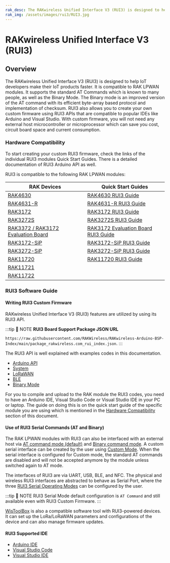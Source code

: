 ```yaml
---
rak_desc: The RAKwireless Unified Interface V3 (RUI3) is designed to help IoT developers make their IoT products faster. It is compatible to RAK LPWAN modules. It supports the standard AT Commands which is known to many people, as well as the Binary Mode.
rak_img: /assets/images/rui3/RUI3.jpg
---
```


# RAKwireless Unified Interface V3 (RUI3)

## Overview

The RAKwireless Unified Interface V3 (RUI3) is designed to help IoT developers make their IoT products faster. It is compatible to RAK LPWAN modules. It supports the standard AT Commands which is known to many people, as well as the Binary Mode. The Binary mode is an improved version of the AT command with its efficient byte-array based protocol and implementation of checksum. RUI3 also allows you to create your own custom firmware using RUI3 APIs that are compatible to popular IDEs like Arduino and Visual Studio. With custom firmware, you will not need any external host microcontroller or microprocessor which can save you cost, circuit board space and current consumption.

### Hardware Compatibility

To start creating your custom RUI3 firmware, check the links of the individual RUI3 modules Quick Start Guides. There is a detailed documentation of RUI3 Arduino API as well.

RUI3 is compatible to the following RAK LPWAN modules:

| RAK Devices                                                                                           | Quick Start Guides  |
| ----------------------------------------------------------------------------------------------------- | ------------------- |
| [RAK4630](/Product-Categories/WisDuo/RAK4630-Module/Overview/)                                        | [RAK4630 RUI3 Guide](https://docs.rakwireless.com/Product-Categories/WisDuo/RAK4630-Module/Quickstart/#rak4630-as-a-stand-alone-device-using-rui3)
| [RAK4631-R](/Product-Categories/WisBlock/RAK4631-R/Overview/)                                         | [RAK4631-R RUI3 Guide](https://docs.rakwireless.com/Product-Categories/WisBlock/RAK4631-R/Quickstart/)
| [RAK3172](/Product-Categories/WisDuo/RAK3172-Module/Overview/)                                        | [RAK3172 RUI3 Guide](https://docs.rakwireless.com/Product-Categories/WisDuo/RAK3172-Module/Quickstart/#rak3172-as-a-stand-alone-device-using-rui3)
| [RAK3272S](/Product-Categories/WisDuo/RAK3272S-Breakout-Board/Overview/)                              | [RAK3272S RUI3 Guide](https://docs.rakwireless.com/Product-Categories/WisDuo/RAK3272S-Breakout-Board/Quickstart/#rak3272s-breakout-board-as-a-stand-alone-device-using-rui3) 
| [RAK3372 / RAK3172 Evaluation Board](/Product-Categories/WisDuo/RAK3172-Evaluation-Board/Overview/)   | [RAK3172 Evaluation Board RUI3 Guide](https://docs.rakwireless.com/Product-Categories/WisDuo/RAK3172-Evaluation-Board/Quickstart/#rak3172-e-as-a-stand-alone-device-using-rui3)
| [RAK3172-SiP](/Product-Categories/WisDuo/RAK3172-SiP/Overview/)                                       | [RAK3172-SiP RUI3 Guide](https://docs.rakwireless.com/Product-Categories/WisDuo/RAK3172-SiP/Quickstart/#rak3172-sip-as-a-stand-alone-device-using-rui3)
| [RAK3272-SiP](/Product-Categories/WisDuo/RAK3272-SiP-Breakout-Board/Overview/)                        | [RAK3272-SiP RUI3 Guide](https://docs.rakwireless.com/Product-Categories/WisDuo/RAK3272-SiP-Breakout-Board/Quickstart/#rak3272-sip-breakout-board-as-a-stand-alone-device-using-rui3)
| [RAK11720](/Product-Categories/WisDuo/RAK11720-Module/Overview)                                       | [RAK11720 RUI3 Guide](/Product-Categories/WisDuo/RAK11720-Module/Quickstart/#rak11720-as-a-stand-alone-device-using-rui3)
| [RAK11721](/Product-Categories/WisDuo/RAK11721-Breakout-Board/Overview)                               |
| [RAK11722](/Product-Categories/WisBlock/RAK11722/Overview)                                            |

### RUI3 Software Guide

#### Writing RUI3 Custom Firmware

RAKwireless Unified Interface V3 (RUI3) features are utilized by using its RUI3 API. 

:::tip 📝 NOTE
**RUI3 Board Support Package JSON URL**

 `https://raw.githubusercontent.com/RAKWireless/RAKwireless-Arduino-BSP-Index/main/package_rakwireless.com_rui_index.json`.
:::

The RUI3 API is well explained with examples codes in this documentation.

- [Arduino API](/RUI3/Arduino-API/)
- [System](/RUI3/System/)
- [LoRaWAN](/RUI3/LoRaWAN/)
- [BLE](/RUI3/BLE/)
- [Binary Mode](/RUI3/Binary-Mode/)

For you to compile and upload to the RAK module the RUI3 codes, you need to have an Arduino IDE, Visual Studio Code or Visual Studio IDE in your PC or laptop. The guide on doing this is on the quick start guide of the specific module you are using which is mentioned in the [Hardware Compatibility](/RUI3/#hardware-compatibility) section of this document.

#### Use of RUI3 Serial Commands (AT and Binary)

The RAK LPWAN modules with RUI3 can also be interfaced with an external host via [AT command mode (default)](/RUI3/Serial-Operating-Modes/AT-Command-Manual/) and [Binary command mode](/RUI3/Serial-Operating-Modes/Binary-Command-Manual/). A custom serial interface can be created by the user using [Custom Mode](/RUI3/Serial-Operating-Modes/Custom-Mode/). When the serial interface is configured for Custom mode, the standard AT commands are disabled and will not be accepted anymore by the module unless switched again to AT mode.

The interfaces of RUI3 are via UART, USB, BLE, and NFC. The physical and wireless RUI3 interfaces are abstracted to behave as Serial Port, where the three [RUI3 Serial Operating Modes](/RUI3/Serial-Operating-Modes/#rui3-serial-operating-modes) can be configured by the user.

:::tip 📝 NOTE
RUI3 Serial Mode default configuration is `AT Command` and still available even with RUI3 Custom Firmware.
:::

[WisToolBox](https://docs.rakwireless.com/Product-Categories/Software-Tools/WisToolBox/Overview/) is also a compatible software tool with RUI3-powered devices. It can set up the LoRa/LoRaWAN parameters and configurations of the device and can also manage firmware updates.

#### RUI3 Supported IDE

- [Arduino IDE](/RUI3/Supported-IDE/#arduino-ide)
- [Visual Studio Code](/RUI3/Supported-IDE/#visual-studio-code-arduino-extension)
- [Visual Studio IDE](/RUI3/Supported-IDE/#visual-studio-ide)

